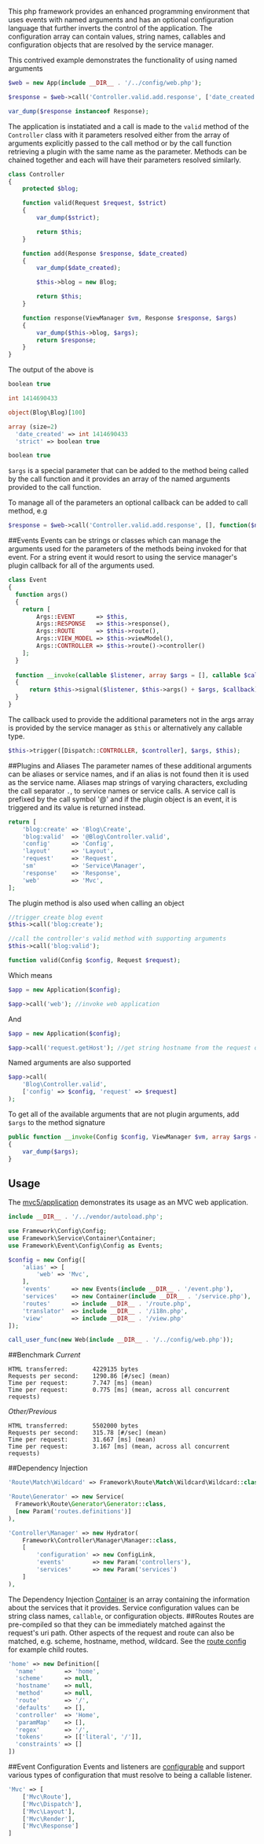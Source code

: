 This php framework provides an enhanced programming environment that uses events with named arguments and has an  optional configuration language that further inverts the control of the application. The configuration array can contain values, string names, callables and configuration objects that are resolved by the service manager.

This contrived example demonstrates the functionality of using named arguments
```php
$web = new App(include __DIR__ . '/../config/web.php');

$response = $web->call('Controller.valid.add.response', ['date_created' => time(), 'strict' => true]);

var_dump($response instanceof Response);
```
The application is instatiated and a call is made to the `valid` method of the `Controller` class with it parameters resolved either from the array of arguments explicitly passed to the call method or by the call function retrieving a plugin with the same name as the parameter. Methods can be chained together and each will have their parameters resolved similarly.

```php
class Controller
{
    protected $blog;

    function valid(Request $request, $strict)
    {
        var_dump($strict);

        return $this;
    }

    function add(Response $response, $date_created)
    {
        var_dump($date_created);

        $this->blog = new Blog;

        return $this;
    }

    function response(ViewManager $vm, Response $response, $args)
    {
        var_dump($this->blog, $args);
        return $response;
    }
}
```
The output of the above is
```php
boolean true

int 1414690433

object(Blog\Blog)[100]

array (size=2)
  'date_created' => int 1414690433
  'strict' => boolean true

boolean true
```
`$args` is a special parameter that can be added to the method being called by the call function and it provides an array of the named arguments provided to the call function.

To manage all of the parameters an optional callback can be added to call method, e.g
```php
$response = $web->call('Controller.valid.add.response', [], function($name) { return new $name; });
```
##Events
Events can be strings or classes which can manage the arguments used for the parameters of the methods being invoked for that event. For a string event it would resort to using the service manager's plugin callback for all of the arguments used.
```php
class Event
{
  function args()
  {
    return [
        Args::EVENT      => $this,
        Args::RESPONSE   => $this->response(),
        Args::ROUTE      => $this->route(),
        Args::VIEW_MODEL => $this->viewModel(),
        Args::CONTROLLER => $this->route()->controller()
    ];
  }
  
  function __invoke(callable $listener, array $args = [], callable $callback = null)
  {
      return $this->signal($listener, $this->args() + $args, $callback);
  }
}
```
The callback used to provide the additional parameters not in the args array is provided by the service manager as `$this` or alternatively any callable type.
```php
$this->trigger([Dispatch::CONTROLLER, $controller], $args, $this);
```
##Plugins and Aliases
The parameter names of these additional arguments can be aliases or service names, and if an alias is not found then it is used as the service name. Aliases map strings of varying characters, excluding the call separator `.`, to service names or service calls. A service call is prefixed by the call symbol '@' and if the plugin object is an event, it is triggered and its value is returned instead.
```php
return [
    'blog:create' => 'Blog\Create',
    'blog:valid'  => '@Blog\Controller.valid',
    'config'      => 'Config',
    'layout'      => 'Layout',
    'request'     => 'Request',
    'sm'          => 'Service\Manager',
    'response'    => 'Response',
    'web'         => 'Mvc',
];

```
The plugin method is also used when calling an object
```php
//trigger create blog event
$this->call('blog:create');

//call the controller's valid method with supporting arguments
$this->call('blog:valid');

function valid(Config $config, Request $request);
```
Which means
```php
$app = new Application($config);

$app->call('web'); //invoke web application
```
And
```php
$app = new Application($config);

$app->call('request.getHost'); //get string hostname from the request object.

```
Named arguments are also supported
```php
$app->call(
    'Blog\Controller.valid', 
    ['config' => $config, 'request' => $request]
);
```
To get all of the available arguments that are not plugin arguments, add `$args` to the method signature
```php
public function __invoke(Config $config, ViewManager $vm, array $args = [])
{
    var_dump($args);
}
```
Usage
--
The <a href="https://github.com/mvc5/application">mvc5/application</a> demonstrates its usage as an MVC web application.

```php
include __DIR__ . '/../vendor/autoload.php';
```
```php
use Framework\Config\Config;
use Framework\Service\Container\Container;
use Framework\Event\Config\Config as Events;

$config = new Config([
    'alias' => [
        'web' => 'Mvc',
    ],
    'events'      => new Events(include __DIR__ . '/event.php'),
    'services'    => new Container(include __DIR__ . '/service.php'),
    'routes'      => include __DIR__ . '/route.php',
    'translator'  => include __DIR__ . '/i18n.php',
    'view'        => include __DIR__ . '/view.php'
]);
```
```php
call_user_func(new Web(include __DIR__ . '/../config/web.php'));
```
##Benchmark
*Current*
```
HTML transferred:       4229135 bytes
Requests per second:    1290.86 [#/sec] (mean)
Time per request:       7.747 [ms] (mean)
Time per request:       0.775 [ms] (mean, across all concurrent requests)
```
*Other/Previous*
```
HTML transferred:       5502000 bytes
Requests per second:    315.78 [#/sec] (mean)
Time per request:       31.667 [ms] (mean)
Time per request:       3.167 [ms] (mean, across all concurrent requests)
```
##Dependency Injection
```php
'Route\Match\Wildcard' => Framework\Route\Match\Wildcard\Wildcard::class,
```
```php
'Route\Generator' => new Service(
  Framework\Route\Generator\Generator::class, 
  [new Param('routes.definitions')]
),
```
```php
'Controller\Manager' => new Hydrator(
    Framework\Controller\Manager\Manager::class,
    [
        'configuration' => new ConfigLink,
        'events'        => new Param('controllers'),
        'services'      => new Param('services')
    ]
),
```
The Dependency Injection <a href="https://github.com/mvc5/application/blob/master/config/service.php">Container</a> is an array containing the information about the services that it provides. Service configuration values can be string class names, `callable`, or configuration objects.
##Routes
Routes are pre-compiled so that they can be immediately matched against the request's uri path. Other aspects of the request and route can also be matched, e.g. scheme, hostname, method, wildcard. See the <a href="https://github.com/mvc5/application/blob/master/config/route.php">route config</a> for example child routes.
```php
'home' => new Definition([
  'name'        => 'home',
  'scheme'      => null,
  'hostname'    => null,
  'method'      => null,
  'route'       => '/',
  'defaults'    => [],
  'controller'  => 'Home',
  'paramMap'    => [],
  'regex'       => '/',
  'tokens'      => [['literal', '/']],
  'constraints' => []
])
```
##Event Configuration
Events and listeners are <a href="https://github.com/mvc5/application/blob/master/config/event.php">configurable</a> and support various types of configuration that must resolve to being a callable listener.
```php
'Mvc' => [
    ['Mvc\Route'],
    ['Mvc\Dispatch'],
    ['Mvc\Layout'],
    ['Mvc\Render'],
    ['Mvc\Response']
]
```
